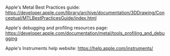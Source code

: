 
Apple's Metal Best Practices guide: 
https://developer.apple.com/library/archive/documentation/3DDrawing/Conceptual/MTLBestPracticesGuide/index.html

Apple's debugging and profiling resources page:
https://developer.apple.com/documentation/metal/tools_profiling_and_debugging

Apple's Instruments help website:
https://help.apple.com/instruments/
